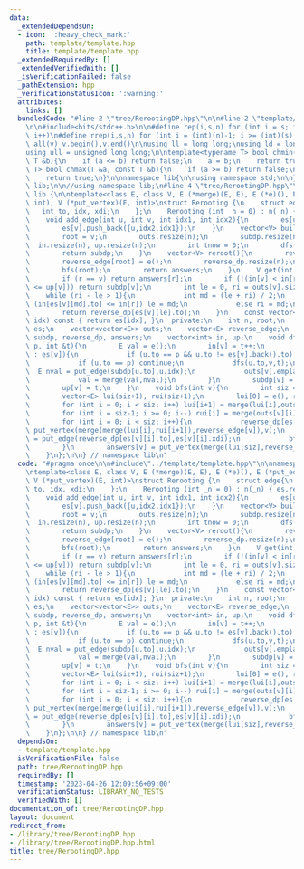 ```yaml
---
data:
  _extendedDependsOn:
  - icon: ':heavy_check_mark:'
    path: template/template.hpp
    title: template/template.hpp
  _extendedRequiredBy: []
  _extendedVerifiedWith: []
  _isVerificationFailed: false
  _pathExtension: hpp
  _verificationStatusIcon: ':warning:'
  attributes:
    links: []
  bundledCode: "#line 2 \"tree/RerootingDP.hpp\"\n\n#line 2 \"template/template.hpp\"\
    \n\n#include<bits/stdc++.h>\n\n#define rep(i,s,n) for (int i = s; i < (int)(n);\
    \ i++)\n#define rrep(i,s,n) for (int i = (int)(n)-1; i >= (int)(s); i--)\n#define\
    \ all(v) v.begin(),v.end()\n\nusing ll = long long;\nusing ld = long double;\n\
    using ull = unsigned long long;\n\ntemplate<typename T> bool chmin(T &a, const\
    \ T &b){\n    if (a <= b) return false;\n    a = b;\n    return true;\n}\ntemplate<typename\
    \ T> bool chmax(T &a, const T &b){\n    if (a >= b) return false;\n    a = b;\n\
    \    return true;\n}\n\nnamespace lib{\n\nusing namespace std;\n\n} // namespace\
    \ lib;\n\n//using namespace lib;\n#line 4 \"tree/RerootingDP.hpp\"\n\nnamespace\
    \ lib {\n\ntemplate<class E, class V, E (*merge)(E, E), E (*e)(), E (*put_edge)(V,\
    \ int), V (*put_vertex)(E, int)>\nstruct Rerooting {\n    struct edge{\n     \
    \   int to, idx, xdi;\n    };\n    Rerooting (int _n = 0) : n(_n) { es.resize(n);}\n\
    \    void add_edge(int u, int v, int idx1, int idx2){\n        es[u].push_back({v,idx1,idx2});\n\
    \        es[v].push_back({u,idx2,idx1});\n    }\n    vector<V> build(int v = 0){\n\
    \        root = v;\n        outs.resize(n);\n        subdp.resize(n);\n      \
    \  in.resize(n), up.resize(n);\n        int tnow = 0;\n        dfs(root,-1,tnow);\n\
    \        return subdp;\n    }\n    vector<V> reroot(){\n        reverse_edge.resize(n);\n\
    \        reverse_edge[root] = e();\n        reverse_dp.resize(n);\n        answers.resize(n);\n\
    \        bfs(root);\n        return answers;\n    }\n    V get(int r, int v){\n\
    \        if (r == v) return answers[r];\n        if (!(in[v] < in[r] && up[r]\
    \ <= up[v])) return subdp[v];\n        int le = 0, ri = outs[v].size();\n    \
    \    while (ri - le > 1){\n            int md = (le + ri) / 2;\n            if\
    \ (in[es[v][md].to] <= in[r]) le = md;\n            else ri = md;\n        }\n\
    \        return reverse_dp[es[v][le].to];\n    }\n    const vector<edge>& operator[](int\
    \ idx) const { return es[idx]; }\n  private:\n    int n, root;\n    vector<vector<edge>>\
    \ es;\n    vector<vector<E>> outs;\n    vector<E> reverse_edge;\n    vector<V>\
    \ subdp, reverse_dp, answers;\n    vector<int> in, up;\n    void dfs(int v, int\
    \ p, int &t){\n        E val = e();\n        in[v] = t++;\n        for (auto &u\
    \ : es[v]){\n            if (u.to == p && u.to != es[v].back().to) swap(u,es[v].back());\n\
    \            if (u.to == p) continue;\n            dfs(u.to,v,t);\n          \
    \  E nval = put_edge(subdp[u.to],u.idx);\n            outs[v].emplace_back(nval);\n\
    \            val = merge(val,nval);\n        }\n        subdp[v] = put_vertex(val,v);\n\
    \        up[v] = t;\n    }\n    void bfs(int v){\n        int siz = outs[v].size();\n\
    \        vector<E> lui(siz+1), rui(siz+1);\n        lui[0] = e(), rui[siz] = e();\n\
    \        for (int i = 0; i < siz; i++) lui[i+1] = merge(lui[i],outs[v][i]);\n\
    \        for (int i = siz-1; i >= 0; i--) rui[i] = merge(outs[v][i],rui[i+1]);\n\
    \        for (int i = 0; i < siz; i++){\n            reverse_dp[es[v][i].to] =\
    \ put_vertex(merge(merge(lui[i],rui[i+1]),reverse_edge[v]),v);\n            reverse_edge[es[v][i].to]\
    \ = put_edge(reverse_dp[es[v][i].to],es[v][i].xdi);\n            bfs(es[v][i].to);\n\
    \        }\n        answers[v] = put_vertex(merge(lui[siz],reverse_edge[v]), v);\n\
    \    }\n};\n\n} // namespace lib\n"
  code: "#pragma once\n\n#include\"../template/template.hpp\"\n\nnamespace lib {\n\
    \ntemplate<class E, class V, E (*merge)(E, E), E (*e)(), E (*put_edge)(V, int),\
    \ V (*put_vertex)(E, int)>\nstruct Rerooting {\n    struct edge{\n        int\
    \ to, idx, xdi;\n    };\n    Rerooting (int _n = 0) : n(_n) { es.resize(n);}\n\
    \    void add_edge(int u, int v, int idx1, int idx2){\n        es[u].push_back({v,idx1,idx2});\n\
    \        es[v].push_back({u,idx2,idx1});\n    }\n    vector<V> build(int v = 0){\n\
    \        root = v;\n        outs.resize(n);\n        subdp.resize(n);\n      \
    \  in.resize(n), up.resize(n);\n        int tnow = 0;\n        dfs(root,-1,tnow);\n\
    \        return subdp;\n    }\n    vector<V> reroot(){\n        reverse_edge.resize(n);\n\
    \        reverse_edge[root] = e();\n        reverse_dp.resize(n);\n        answers.resize(n);\n\
    \        bfs(root);\n        return answers;\n    }\n    V get(int r, int v){\n\
    \        if (r == v) return answers[r];\n        if (!(in[v] < in[r] && up[r]\
    \ <= up[v])) return subdp[v];\n        int le = 0, ri = outs[v].size();\n    \
    \    while (ri - le > 1){\n            int md = (le + ri) / 2;\n            if\
    \ (in[es[v][md].to] <= in[r]) le = md;\n            else ri = md;\n        }\n\
    \        return reverse_dp[es[v][le].to];\n    }\n    const vector<edge>& operator[](int\
    \ idx) const { return es[idx]; }\n  private:\n    int n, root;\n    vector<vector<edge>>\
    \ es;\n    vector<vector<E>> outs;\n    vector<E> reverse_edge;\n    vector<V>\
    \ subdp, reverse_dp, answers;\n    vector<int> in, up;\n    void dfs(int v, int\
    \ p, int &t){\n        E val = e();\n        in[v] = t++;\n        for (auto &u\
    \ : es[v]){\n            if (u.to == p && u.to != es[v].back().to) swap(u,es[v].back());\n\
    \            if (u.to == p) continue;\n            dfs(u.to,v,t);\n          \
    \  E nval = put_edge(subdp[u.to],u.idx);\n            outs[v].emplace_back(nval);\n\
    \            val = merge(val,nval);\n        }\n        subdp[v] = put_vertex(val,v);\n\
    \        up[v] = t;\n    }\n    void bfs(int v){\n        int siz = outs[v].size();\n\
    \        vector<E> lui(siz+1), rui(siz+1);\n        lui[0] = e(), rui[siz] = e();\n\
    \        for (int i = 0; i < siz; i++) lui[i+1] = merge(lui[i],outs[v][i]);\n\
    \        for (int i = siz-1; i >= 0; i--) rui[i] = merge(outs[v][i],rui[i+1]);\n\
    \        for (int i = 0; i < siz; i++){\n            reverse_dp[es[v][i].to] =\
    \ put_vertex(merge(merge(lui[i],rui[i+1]),reverse_edge[v]),v);\n            reverse_edge[es[v][i].to]\
    \ = put_edge(reverse_dp[es[v][i].to],es[v][i].xdi);\n            bfs(es[v][i].to);\n\
    \        }\n        answers[v] = put_vertex(merge(lui[siz],reverse_edge[v]), v);\n\
    \    }\n};\n\n} // namespace lib\n"
  dependsOn:
  - template/template.hpp
  isVerificationFile: false
  path: tree/RerootingDP.hpp
  requiredBy: []
  timestamp: '2023-04-26 12:09:56+09:00'
  verificationStatus: LIBRARY_NO_TESTS
  verifiedWith: []
documentation_of: tree/RerootingDP.hpp
layout: document
redirect_from:
- /library/tree/RerootingDP.hpp
- /library/tree/RerootingDP.hpp.html
title: tree/RerootingDP.hpp
---
```

